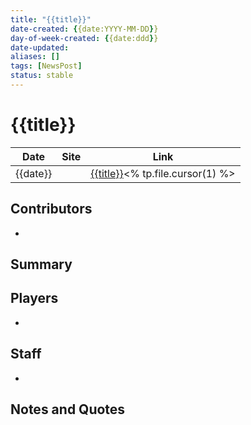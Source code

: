 ```yaml
---
title: "{{title}}"
date-created: {{date:YYYY-MM-DD}}
day-of-week-created: {{date:ddd}}
date-updated: 
aliases: []
tags: [NewsPost]
status: stable
---
```


# {{title}}

| Date     | Site | Link                                   |
| -------- | ---- | -------------------------------------- |
| {{date}} |      | [{{title}}]()<% tp.file.cursor(1) %> |

## Contributors
- 


## Summary
> 


## Players
- 


## Staff
- 


## Notes and Quotes
> 

